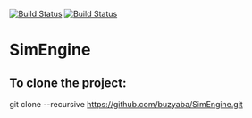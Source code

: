 [![Build Status](https://travis-ci.org/buzyaba/SimEngine.svg?branch=master)](https://travis-ci.org/buzyaba/SimEngine) 
[![Build Status](https://ci.appveyor.com/api/projects/status/github/buzyaba/simengine?svg=true)](https://ci.appveyor.com/project/buzyaba/simengine)

# SimEngine
## To clone the project:
git clone --recursive https://github.com/buzyaba/SimEngine.git
